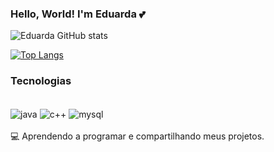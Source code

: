 ### Hello, World! I'm Eduarda 💕



![Eduarda GitHub stats](https://github-readme-stats.vercel.app/api?username=edkrda&show_icons=true&theme=tokyonight)

[![Top Langs](https://github-readme-stats.vercel.app/api/top-langs/?username=edkrda)](https://github.com/edkrda/github-readme-stats)

### Tecnologias

<div style="display: inline_block"><br/>
  <img align="center" alt="java" src="https://img.shields.io/badge/Java-ED8B00?style=for-the-badge&logo=openjdk&logoColor=white" />
   <img align="center" alt="c++" src="https://img.shields.io/badge/C%2B%2B-00599C?style=for-the-badge&logo=c%2B%2B&logoColor=white" />
  <img align="center" alt="mysql" src="https://img.shields.io/badge/MySQL-00000F?style=for-the-badge&logo=mysql&logoColor=white" />
</div>
<br/>
💻 Aprendendo a programar e compartilhando meus projetos. 
